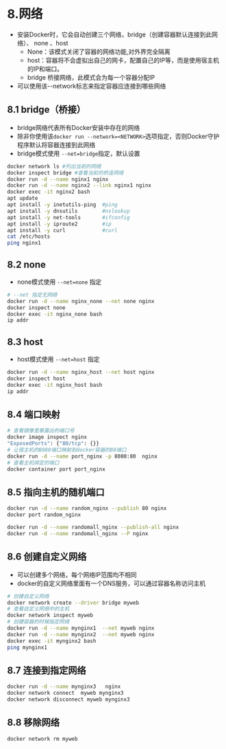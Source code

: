 # 8.网络
- 安装Docker时，它会自动创建三个网络，bridge（创建容器默认连接到此网络）、 none 、host
  - None：该模式关闭了容器的网络功能,对外界完全隔离
  - host：容器将不会虚拟出自己的网卡，配置自己的IP等，而是使用宿主机的IP和端口。
  - bridge 桥接网络，此模式会为每一个容器分配IP
- 可以使用该--network标志来指定容器应连接到哪些网络

## 8.1 bridge（桥接）
- bridge网络代表所有Docker安装中存在的网络
- 除非你使用该`docker run --network=<NETWORK>`选项指定，否则Docker守护程序默认将容器连接到此网络
- bridge模式使用 `--net=bridge`指定，默认设置

```sh
docker network ls #列出当前的网络
docker inspect bridge #查看当前的桥连网络
docker run -d --name nginx1 nginx
docker run -d --name nginx2 --link nginx1 nginx
docker exec -it nginx2 bash
apt update
apt install -y inetutils-ping  #ping
apt install -y dnsutils        #nslookup
apt install -y net-tools       #ifconfig
apt install -y iproute2        #ip
apt install -y curl            #curl
cat /etc/hosts
ping nginx1
```

## 8.2 none

- none模式使用 `--net=none` 指定

```sh
# --net 指定无网络
docker run -d --name nginx_none --net none nginx
docker inspect none
docker exec -it nginx_none bash
ip addr
```

## 8.3 host

- host模式使用 `--net=host` 指定

```sh
docker run -d --name nginx_host --net host nginx
docker inspect host
docker exec -it nginx_host bash
ip addr
```

## 8.4 端口映射

```sh
# 查看镜像里暴露出的端口号
docker image inspect nginx
"ExposedPorts": {"80/tcp": {}}
# 让宿主机的8080端口映射到docker容器的80端口
docker run -d --name port_nginx -p 8080:80  nginx
# 查看主机绑定的端口
docker container port port_nginx
```

## 8.5 指向主机的随机端口 

```sh
docker run -d --name random_nginx --publish 80 nginx
docker port random_nginx

docker run -d --name randomall_nginx --publish-all nginx
docker run -d --name randomall_nginx --P nginx
```

## 8.6 创建自定义网络 

- 可以创建多个网络，每个网络IP范围均不相同
- docker的自定义网络里面有一个DNS服务，可以通过容器名称访问主机

```sh
# 创建自定义网络
docker network create --driver bridge myweb
# 查看自定义网络中的主机
docker network inspect myweb
# 创建容器的时候指定网络
docker run -d --name mynginx1  --net myweb nginx
docker run -d --name mynginx2  --net myweb nginx
docker exec -it mynginx2 bash
ping mynginx1
```

## 8.7 连接到指定网络 

```sh
docker run -d --name mynginx3   nginx
docker network connect  myweb mynginx3
docker network disconnect myweb mynginx3
```

## 8.8 移除网络

```sh
docker network rm myweb
```

